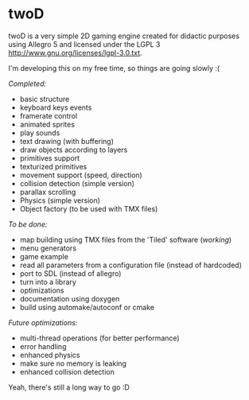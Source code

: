 twoD
====

twoD is a very simple 2D gaming engine created for didactic purposes using
Allegro 5 and licensed under the LGPL 3 <http://www.gnu.org/licenses/lgpl-3.0.txt>.

I'm developing this on my free time, so things are going slowly :(

*Completed:*
- basic structure
- keyboard keys events
- framerate control
- animated sprites
- play sounds
- text drawing (with buffering)
- draw objects according to layers
- primitives support
- texturized primitives
- movement support (speed, direction)
- collision detection (simple version)
- parallax scrolling
- Physics (simple version)
- Object factory (to be used with TMX files)

*To be done:*
- map building using TMX files from the 'Tiled' software (*working*)
- menu generators
- game example
- read all parameters from a configuration file (instead of hardcoded)
- port to SDL (instead of allegro)
- turn into a library
- optimizations
- documentation using doxygen
- build using automake/autoconf or cmake

*Future optimizations:*
- multi-thread operations (for better performance)
- error handling
- enhanced physics
- make sure no memory is leaking
- enhanced collision detection

Yeah, there's still a long way to go :D

